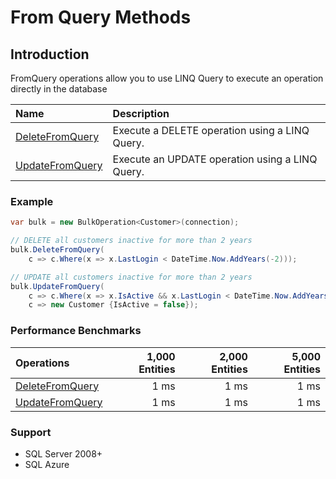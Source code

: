 # From Query Methods

## Introduction
FromQuery operations allow you to use LINQ Query to execute an operation directly in the database

| Name      | Description |
| :-------------- | :------------- |
| <a href="/delete-from-query">DeleteFromQuery</a> | Execute a DELETE operation using a LINQ Query. |
| <a href="/update-from-query">UpdateFromQuery</a> | Execute an UPDATE operation using a LINQ Query. |



### Example
```csharp
var bulk = new BulkOperation<Customer>(connection);

// DELETE all customers inactive for more than 2 years
bulk.DeleteFromQuery(
    c => c.Where(x => x.LastLogin < DateTime.Now.AddYears(-2)));

// UPDATE all customers inactive for more than 2 years
bulk.UpdateFromQuery(
    c => c.Where(x => x.IsActive && x.LastLogin < DateTime.Now.AddYears(-2)),
    c => new Customer {IsActive = false});
```


### Performance Benchmarks

| Operations      | 1,000 Entities | 2,000 Entities | 5,000 Entities |
| :-------------- | -------------: | -------------: | -------------: |
| <a href="/delete-from-query">DeleteFromQuery</a> | 1 ms           | 1 ms           | 1 ms           |
| <a href="/update-from-query">UpdateFromQuery</a> | 1 ms           | 1 ms           | 1 ms           |

### Support
- SQL Server 2008+
- SQL Azure
